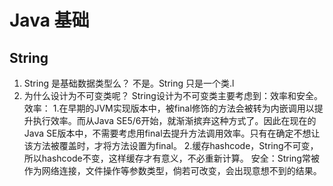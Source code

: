 # Java 基础

## String

1. String 是基础数据类型么？
	不是。String 只是一个类.l
2. 为什么设计为不可变类呢？
	String设计为不可变类主要考虑到：效率和安全。
	效率：
    1.在早期的JVM实现版本中，被final修饰的方法会被转为内嵌调用以提升执行效率。而从Java SE5/6开始，就渐渐摈弃这种方式了。因此在现在的Java SE版本中，不需要考虑用final去提升方法调用效率。只有在确定不想让该方法被覆盖时，才将方法设置为final。
    2.缓存hashcode，String不可变，所以hashcode不变，这样缓存才有意义，不必重新计算。
    安全：String常被作为网络连接，文件操作等参数类型，倘若可改变，会出现意想不到的结果。